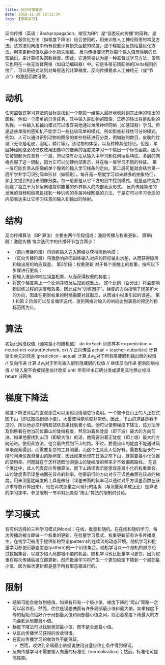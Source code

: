 ```yaml
---
title: 反向传播算法
date: 2018-11-26 10:31:34
tags: [深度学习]
---
```

反向传播（英语：Backpropagation，缩写为BP）是“误差反向传播”的简称，是一种与最优化方法（如梯度下降法）结合使用的，用来训练人工神经网络的常见方法。<!--more-->该方法对网络中所有权重计算损失函数的梯度。这个梯度会反馈给最优化方法，用来更新权值以最小化损失函数。
反向传播要求有对每个输入值想得到的已知输出，来计算损失函数梯度。因此，它通常被认为是一种监督式学习方法，虽然它也用在一些无监督网络（如自动编码器）中。它是多层前馈网络的Delta规则的推广，可以用链式法则对每层迭代计算梯度。反向传播要求人工神经元（或“节点”）的激励函数可微。
# 动机
任何监督式学习算法的目标是找到一个能把一组输入最好地映射到其正确的输出的函数。例如一个简单的分类任务，其中输入是动物的图像，正确的输出将是动物的名称。一些输入和输出模式可以很容易地通过单层神经网络（如感知器）学习。但是这些单层的感知机不能学习一些比较简单的模式，例如那些非线性可分的模式。例如，人可以通过识别动物的图像的某些特征进行分类，例如肢的数目，皮肤的纹理（无论是毛皮，羽毛，鳞片等），该动物的体型，以及种种其他特征。但是，单层神经网络必须仅仅使用图像中的像素的强度来学习一个输出一个标签函数。因为它被限制为仅具有一个层，所以没有办法从输入中学习到任何抽象特征。多层的网络克服了这一限制，因为它可以创建内部表示，并在每一层学习不同的特征。 第一层可能负责从图像的单个像素的输入学习线条的走向。第二层可能就会结合第一层所学并学习识别简单形状（如圆形）。每升高一层就学习越来越多的抽象特征，如上文提到的用来图像分类。每一层都是从它下方的层中找到模式，就是这种能力创建了独立于为多层网络提供能量的外界输入的内部表达形式。 反向传播算法的发展的目标和动机是找到一种训练的多层神经网络的方法，于是它可以学习合适的内部表达来让它学习任意的输入到输出的映射。
# 结构
反向传播算法（BP 算法）主要由两个阶段组成：激励传播与权重更新。
第1阶段：激励传播
每次迭代中的传播环节包含两步：
* （前向传播阶段）将训练输入送入网络以获得激励响应；
* （反向传播阶段）将激励响应同训练输入对应的目标输出求差，从而获得隐层和输出层的响应误差。
第2阶段：权重更新
对于每个突触上的权重，按照以下步骤进行更新：
* 将输入激励和响应误差相乘，从而获得权重的梯度；
* 将这个梯度乘上一个比例并取反后加到权重上。
这个比例（百分比）将会影响到训练过程的速度和效果，因此成为“训练因子”。梯度的方向指明了误差扩大的方向，因此在更新权重的时候需要对其取反，从而减小权重引起的误差。
第 1 和第 2 阶段可以反复循环迭代，直到网络对输入的响应达到满意的预定的目标范围为止。
# 算法
初始化网络权值（通常是小的随机值）
do
    forEach 训练样本 ex
    prediction = neural-net-output(network, ex)  // 正向传递
    actual = teacher-output(ex)
    计算输出单元的误差 (prediction - actual)
    计算 ${\Delta w_{h}}$对于所有隐藏层到输出层的权值      // 反向传递
    计算 ${\displaystyle \Delta w_{i}}$对于所有输入层到隐藏层的权值                                     // 继续反向传递
    更新网络权值 // 输入层不会被误差估计改变
until 所有样本正确分类或满足其他停止标准
return 该网络
# 梯度下降法
梯度下降法背后的直观感受可以用假设情境进行说明。一个被卡在山上的人正在试图下山（即试图找到极小值）。大雾使得能见度非常低。因此，下山的道路是看不见的，所以他必须利用局部信息来找到极小值。他可以使用梯度下降法，该方法涉及到察看在他当前位置山的陡峭程度，然后沿着负陡度（即下坡）最大的方向前进。如果他要找到山顶（即极大值）的话，他需要沿着正陡度（即上坡）最大的方向前进。使用此方法，他会最终找到下山的路。不过，要假设山的陡度不能通过简单地观察得到，而需要复杂的工具测量，而这个工具此人恰好有。需要相当长的一段时间用仪器测量山的陡峭度，因此如果他想在日落之前下山，就需要最小化仪器的使用率。问题就在于怎样选取他测量山的陡峭度的频率才不致偏离路线。
在这个类比中，此人代表反向传播算法，而下山路径表示能使误差最小化的权重集合。山的陡度表示误差曲面在该点的斜率。他要前行的方向对应于误差曲面在该点的梯度。用来测量陡峭度的工具是微分（误差曲面的斜率可以通过对平方误差函数在该点求导数计算出来）。他在两次测量之间前行的距离（与测量频率成正比）是算法的学习速率。参见限制一节中对此类型“爬山”算法的限制的讨论。
# 学习模式
有可供选择的三种学习模式(Mode)：在线，批量和随机。在在线和随机学习，每次传播后被立即做一个权重的更新。在批量学习模式，权重更新前有许多传播发生。在线学习被用于提供新的型态(pattern)的连续流的动态环境。随机学习和批量学习都使用静态型态(pattern)的一个训练集合。随机学习以一个随机的顺序经过数据集合，以减少陷入局部极小值的机会。随机学习也比批量学习更快，因为权重在每次传播后被立即更新。然而批量学习将产生一个更加稳定下降到一个局部最小值，因为每次更新都是基于所有型态被进行的。
# 限制
* 结果可能会收敛到极值。如果有只有一个极小值，梯度下降的“爬山”策略一定可以起作用。然而，往往是误差曲面有许多局部最小值和最大值。如果梯度下降的起始点恰好介于局部最大值和局部最小值之间，则沿着梯度下降最大的方向会到达局部最小值。
* 梯度下降法可以找到局部最小值，而不是全局最小值。
* 从反向传播学习获得的收敛很慢。
* 在反向传播学习的收敛性不能保证。
    * 然而，收敛到全局最小值据说使用自适应终止条件得到保证。
* 反向传播学习不需要输入向量的标准化（normalization）；然而，标准化可提高性能。